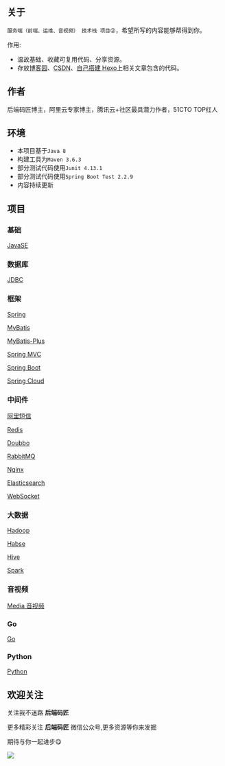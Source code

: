 ## 关于

`服务端（前端、运维、音视频） 技术栈 项目😜`，希望所写的内容能够帮得到你。

 作用:   

- 温故基础、收藏可复用代码、分享资源。
- 存放[博客园](https://www.cnblogs.com/mzdljgz/)、[CSDN](https://blog.csdn.net/weixin_43874301)、[自己搭建 Hexo](https://codingce.com.cn/)上相关文章包含的代码。

## 作者

后端码匠博主，阿里云专家博主，腾讯云+社区最具潜力作者，51CTO TOP红人

## 环境

- 本项目基于```Java 8```
- 构建工具为```Maven 3.6.3```
- 部分测试代码使用```Junit 4.13.1```
- 部分测试代码使用```Spring Boot Test 2.2.9```
- 内容持续更新

## 项目

### **基础**

[JavaSE](https://github.com/xzMhehe/codingce-java/tree/master/codingce-javase)

### **数据库**

[JDBC](https://github.com/xzMhehe/codingce-java/tree/master/codingce-jdbc)

### **框架**

[Spring](https://github.com/xzMhehe/codingce-java/tree/master/codingce-spring)

[MyBatis](https://github.com/xzMhehe/codingce-java/tree/master/codingce-mybatis)

[MyBatis-Plus](https://github.com/xzMhehe/codingce-java/tree/master/codingce-mybatisplus)

[Spring MVC](https://github.com/xzMhehe/codingce-java/tree/master/codingce-springmvc)

[Spring Boot](https://github.com/xzMhehe/codingce-java/tree/master/codingce-springboot)

[Spring Cloud](https://github.com/xzMhehe/codingce-java/tree/master/codingce-springcloud)

### 中间件

[阿里短信](https://github.com/xzMhehe/codingce-java/tree/master/codingce-sms)

[Redis](https://github.com/xzMhehe/codingce-java/tree/master/codingce-redis)

[Doubbo](https://github.com/xzMhehe/codingce-java/tree/master/dubbo%20%2B%20zookeeper)

[RabbitMQ](https://github.com/xzMhehe/codingce-java/tree/master/codingce-rabbitmq)

[Nginx](https://github.com/xzMhehe/codingce-java/tree/master/codingce-nginx)

[Elasticsearch](https://github.com/xzMhehe/codingce-java/tree/master/codingce-es)

[WebSocket](https://github.com/xzMhehe/codingce-java/tree/master/codingce-websocket)

### 大数据

[Hadoop](https://github.com/xzMhehe/codingce-java/tree/master/codingce-hdfsclient)

[Habse](https://github.com/xzMhehe/codingce-java/tree/master/codingce-hbase)

[Hive](https://github.com/xzMhehe/codingce-java/tree/master/codingce-hive)

[Spark](https://github.com/xzMhehe/codingce-java/tree/master/codingce-spark)

### 音视频

[Media 音视频](https://github.com/xzMhehe/codingce-java/tree/master/codingce-media)

### Go

[Go](https://github.com/xzMhehe/codingce-java/tree/master/codingce-go)

### Python

[Python]()

## 欢迎关注

关注我不迷路  **后端码匠** 

更多精彩关注 **后端码匠** 微信公众号,更多资源等你来发掘    

期待与你一起进步😋

![](https://cdn.jsdelivr.net/gh/xzMhehe/StaticFile_CDN/static/img/202108311552149.png)
